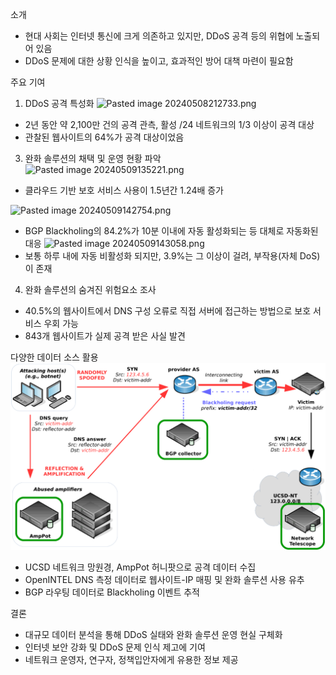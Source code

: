 소개
- 현대 사회는 인터넷 통신에 크게 의존하고 있지만, DDoS 공격 등의 위협에 노출되어 있음
- DDoS 문제에 대한 상황 인식을 높이고, 효과적인 방어 대책 마련이 필요함

주요 기여
1. DDoS 공격 특성화
![Pasted image 20240508212733.png](./DDoS%20Mitigation%20A%20Measurement-Based%20Approach/Pasted%20image%20240508212733.png)
- 2년 동안 약 2,100만 건의 공격 관측, 활성 /24 네트워크의 1/3 이상이 공격 대상
- 관찰된 웹사이트의 64%가 공격 대상이었음

3. 완화 솔루션의 채택 및 운영 현황 파악  
![Pasted image 20240509135221.png](./DDoS%20Mitigation%20A%20Measurement-Based%20Approach/Pasted%20image%20240509135221.png)
- 클라우드 기반 보호 서비스 사용이 1.5년간 1.24배 증가

![Pasted image 20240509142754.png](./DDoS%20Mitigation%20A%20Measurement-Based%20Approach/Pasted%20image%20240509142754.png)
- BGP Blackholing의 84.2%가 10분 이내에 자동 활성화되는 등 대체로 자동화된 대응
![Pasted image 20240509143058.png](./DDoS%20Mitigation%20A%20Measurement-Based%20Approach/Pasted%20image%20240509143058.png)
- 보통 하루 내에 자동 비활성화 되지만, 3.9%는 그 이상이 걸려, 부작용(자체 DoS)이 존재

4. 완화 솔루션의 숨겨진 위험요소 조사
- 40.5%의 웹사이트에서 DNS 구성 오류로 직접 서버에 접근하는 방법으로 보호 서비스 우회 가능
- 843개 웹사이트가 실제 공격 받은 사실 발견

다양한 데이터 소스 활용
![Pasted image 20240508195522.png](./DDoS%20Mitigation%20A%20Measurement-Based%20Approach/Pasted%20image%2020240508195522.png)
- UCSD 네트워크 망원경, AmpPot 허니팟으로 공격 데이터 수집
- OpenINTEL DNS 측정 데이터로 웹사이트-IP 매핑 및 완화 솔루션 사용 유추
- BGP 라우팅 데이터로 Blackholing 이벤트 추적

결론 
- 대규모 데이터 분석을 통해 DDoS 실태와 완화 솔루션 운영 현실 구체화
- 인터넷 보안 강화 및 DDoS 문제 인식 제고에 기여
- 네트워크 운영자, 연구자, 정책입안자에게 유용한 정보 제공